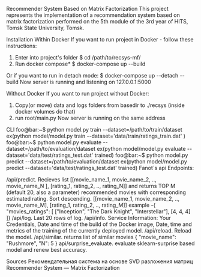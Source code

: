 Recommender System Based on Matrix Factorization
This project represents the implementation of a recommendation system based on matrix factorization performed on the 5th module of the 3rd year of HITS, Tomsk State University, Tomsk.

Installation
Within Docker
If you want to run project in Docker - follow these instructions:

1. Enter into project's folder
   \$ cd /path/to/recsys-mf/
2. Run docker compose*
   \$ docker-compose up --build
  
  Or if you want to run in detach mode:
  \$ docker-compose up --detach --build
Now server is running and listening on 127.0.0.1:5000

Without Docker
If you want to run project without Docker:

1. Copy(or move) data and logs folders from basedir to ./recsys (inside docker volumes do that)
2. run root/main.py
Now server is running on the same address

CLI
foo@bar:~$ python model.py train --dataset=/path/to/train/dataset
ex(python model/model.py train --dataset='data/train/ratings_train.dat'
)
foo@bar:~$ python model.py evaluate --dataset=/path/to/evaluation/dataset
ex(python model/model.py evaluate --dataset='data/test/ratings_test.dat'
trained)
foo@bar:~$ python model.py predict --dataset=/path/to/evaluation/dataset
ex(python model/model.py predict --dataset='data/test/ratings_test.dat'
trained)
Fanot`s api
Endpoints:

/api/predict. Recieves list [[movie_name_1, movie_name_2, .., movie_name_N ], [rating_1, rating_2, .., rating_N]] and returns TOP M (default 20, also a parameter) recommended movies with corresponding estimated rating. Sort descending. [[movie_name_1, movie_name_2, .., movie_name_M], [rating_1, rating_2, .., rating_M]]
example -{ "movies_ratings": [
        ["Inception", "The Dark Knight", "Interstellar"],
        [4, 4, 4]
    ]}
/api/log. Last 20 rows of log.
/api/info. Service Information: Your Credentials, Date and time of the build of the Docker image, Date, time and metrics of the training of the currently deployed model.
/api/reload. Reload the model.
/api/similar. returns list of similar movies {
  "movie_name": "Rushmore",
  "N": 5
}
api/surprise_evaluate. evaluate sklearn-surprise based model and renew best accuracy.

Sources
Рекомендательная система на основе SVD разложения матриц
Recommender System — Matrix Factorization
